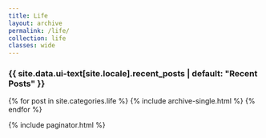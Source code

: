 ```yaml
---
title: Life
layout: archive
permalink: /life/
collection: life
classes: wide
---
```


<h3 class="archive__subtitle">{{ site.data.ui-text[site.locale].recent_posts | default: "Recent Posts" }}</h3>

{% for post in site.categories.life %}
    {% include archive-single.html %}
{% endfor %}

{% include paginator.html %}